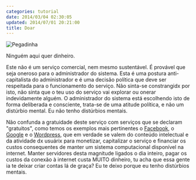 ```yaml
---
categories: tutorial
date: 2014/03/04 02:30:05
updated: 2014/07/01 20:21:00
title: Doar
---
```

![Pegadinha][1]

Ninguém aqui quer dinheiro.

Este não é um serviço comercial, nem mesmo sustentável. É provável que seja oneroso para o administrador do sistema. Esta é uma postura anti-capitalista do administrador e é uma decisão política que deve ser respeitada para o funcionamento do serviço. Não sinta-se constrangidx por isto, não sinta que o teu uso do serviço vai explorar ou onerar indevidamente alguém. O administrador do sistema está escolhendo isto de forma deliberada e consciente, trata-se de uma atitude política, e não um distúrbio mental. Eu não tenho distúrbios mentais.

Não confunda a gratuidade deste serviço com serviços que se declaram "gratuitos", como temos os exemplos mais pertinentes o [Facebook](https://facebook.com), o [Google](https://www.google.com) e o [Wordpress](http://wordpress.com), que em verdade se valem do conteúdo intelectual e da atividade dx usuárix para monetizar, capitalizar o serviço e financiar os custos consequentes de manter um sistema computacional disponível na internet. Manter servidores desta magnitude ligados o dia inteiro, pagar os custos da conexão à internet custa MUITO dinheiro, tu acha que essa gente ia te deixar criar contas lá de graça? Eu te deixo porque eu tenho distúrbios mentais.

[1]: ../../img/pegadinha_do_malandro.png 
